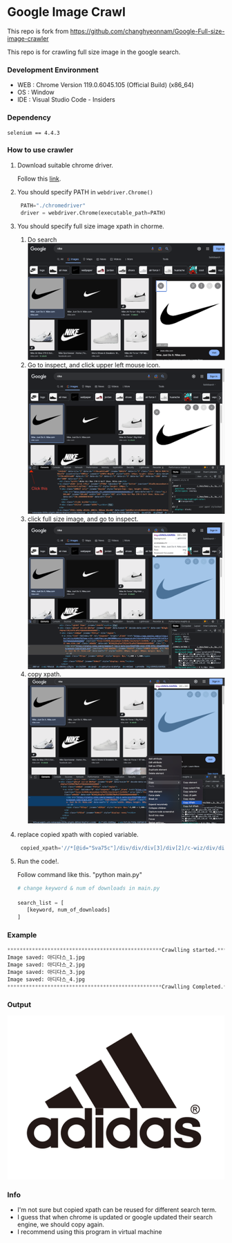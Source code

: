 # Google Image Crawl

This repo is fork from https://github.com/changhyeonnam/Google-Full-size-image-crawler

This repo is for crawling full size image in the google search.

### Development Environment

- WEB : Chrome Version 119.0.6045.105 (Official Build) (x86_64)
- OS : Window
- IDE : Visual Studio Code - Insiders

### Dependency

```
selenium == 4.4.3
```

### How to use crawler

1. Download suitable chrome driver. <p>Follow this [link](https://chromedriver.chromium.org/downloads).</p>
2. You should specify PATH in `webdriver.Chrome()`
   ```python
    PATH="./chromedriver"
    driver = webdriver.Chrome(executable_path=PATH)
   ```
3. You should specify full size image xpath in chorme.

   1. Do search
      ![img.png](img/img.png)
   2. Go to inspect, and click upper left mouse icon.
      ![img_1.png](img/img_1.png)
   3. click full size image, and go to inspect.
      ![img_2.png](img/img_2.png)
   4. copy xpath.
      ![img_3.png](img/img_3.png)

4. replace copied xpath with copied variable.
   ```python
    copied_xpath='//*[@id="Sva75c"]/div/div/div[3]/div[2]/c-wiz/div/div[1]/div[1]/div[3]/div/a/img'
   ```
5. Run the code!. <p>Follow command like this. "python main.py"</p>

   ```python
   # change keyword & num of downloads in main.py

   search_list = [
      [keyword, num_of_downloads]
   ]
   ```

### Example

```python
**************************************************Crawlling started.**************************************************
Image saved: 아디다스_1.jpg
Image saved: 아디다스_2.jpg
Image saved: 아디다스_3.jpg
Image saved: 아디다스_4.jpg
**************************************************Crawlling Completed.**************************************************
```

### Output

![nice.png](downloads/아디다스_1.png)

### Info

- I'm not sure but copied xpath can be reused for different search term.
- I guess that when chrome is updated or google updated their search engine, we should copy again.
- I recommend using this program in virtual machine

